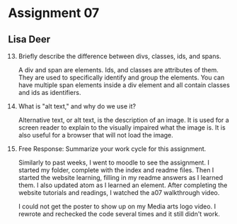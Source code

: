 # Assignment 07
## Lisa Deer

13. Briefly describe the difference between divs, classes, ids, and spans.

      A div and span are elements. Ids, and classes are attributes of them. They are used to specifically identify and group the elements. You can have multiple span elements inside a div element and all contain classes and ids as identifiers.


14. What is "alt text," and why do we use it?

      Alternative text, or alt text, is the description of an image. It is used for a screen reader to explain to the visually impaired what the image is. It is also useful for a browser that will not load the image.


15. Free Response: Summarize your work cycle for this assignment.

      Similarly to past weeks, I went to moodle to see the assignment. I started my folder, complete with the index and readme files. Then I started the website learning, filling in my readme answers as I learned them. I also updated atom as I learned an element. After completing the website tutorials and readings, I watched the a07 walkthrough video.

      I could not get the poster to show up on my Media arts logo video. I rewrote and rechecked the code several times and it still didn't work.
